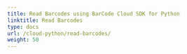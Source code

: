 ```yaml
---
title: Read Barcodes using BarCode Cloud SDK for Python 
linktitle: Read Barcodes
type: docs
url: /cloud-python/read-barcodes/
weight: 50
---
```



